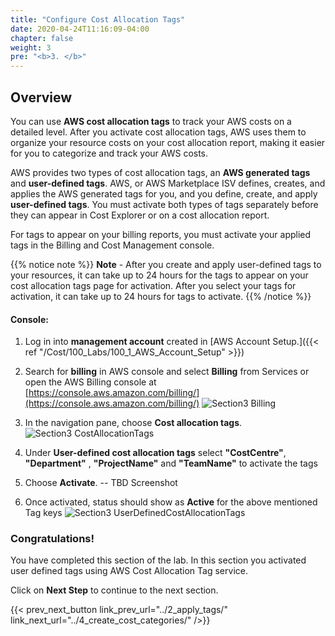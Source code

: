```yaml
---
title: "Configure Cost Allocation Tags"
date: 2020-04-24T11:16:09-04:00
chapter: false
weight: 3
pre: "<b>3. </b>"
---
```


## Overview

You can use **AWS cost allocation tags** to track your AWS costs on a detailed level. After you activate cost allocation tags, AWS uses them to organize your resource costs on your cost allocation report, making it easier for you to categorize and track your AWS costs.

AWS provides two types of cost allocation tags, an **AWS generated tags** and **user-defined tags**. AWS, or AWS Marketplace ISV defines, creates, and applies the AWS generated tags for you, and you define, create, and apply **user-defined tags**. You must activate both types of tags separately before they can appear in Cost Explorer or on a cost allocation report.

For tags to appear on your billing reports, you must activate your
applied tags in the Billing and Cost Management console.

{{% notice note %}}
**Note** - After you create and apply user-defined tags to your resources,
it can take up to 24 hours for the tags to appear on your cost
allocation tags page for activation. After you select your tags for
activation, it can take up to 24 hours for tags to activate.
{{% /notice %}}

#### Console:

1. Log in into **management account** created in [AWS Account Setup.]({{< ref "/Cost/100_Labs/100_1_AWS_Account_Setup" >}}) 
2. Search for **billing** in AWS console and select **Billing** from Services or open the AWS Billing console at
    [https://console.aws.amazon.com/billing/](https://console.aws.amazon.com/billing/)
 ![Section3 Billing](/Cost/200_Cost_Category/Images/section3/billingService.png)

3. In the navigation pane, choose **Cost allocation tags**.
 ![Section3 CostAllocationTags](/Cost/200_Cost_Category/Images/section3/costAllocationTagsService.png)

4. Under **User-defined cost allocation tags** select **"CostCentre"**,
    **"Department"** , **"ProjectName"** and **"TeamName"** to activate the tags

5. Choose **Activate**. -- TBD Screenshot

6. Once activated, status should show as **Active** for the above mentioned Tag keys
 ![Section3 UserDefinedCostAllocationTags](/Cost/200_Cost_Category/Images/section3/userDefinedCostAllocationTags.png)

### Congratulations!

You have completed this section of the lab. In this section you
activated user defined tags using AWS Cost Allocation Tag service.

Click on **Next Step** to continue to the next section.

{{< prev_next_button link_prev_url="../2_apply_tags/" link_next_url="../4_create_cost_categories/" />}}

